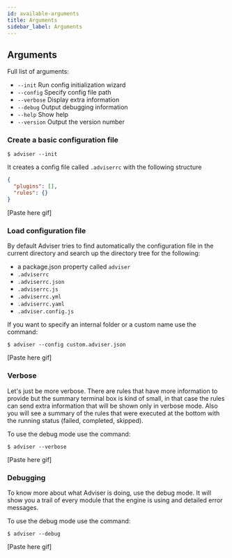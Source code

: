 ```yaml
---
id: available-arguments
title: Arguments
sidebar_label: Arguments
---
```


## Arguments

Full list of arguments:

- `--init` Run config initialization wizard
- `--config` Specify config file path
- `--verbose` Display extra information
- `--debug` Output debugging information
- `--help` Show help
- `--version` Output the version number

### Create a basic configuration file

```
$ adviser --init
```

It creates a config file called `.adviserrc` with the following structure

```json
{
  "plugins": [],
  "rules": {}
}
```

[Paste here gif]

### Load configuration file

By default Adviser tries to find automatically the configuration file in the current directory and search up the directory tree for the following:

- a package.json property called `adviser`
- `.adviserrc`
- `.adviserrc.json`
- `.adviserrc.js`
- `.adviserrc.yml`
- `.adviserrc.yaml`
- `.adviser.config.js`

If you want to specify an internal folder or a custom name use the command:

```
$ adviser --config custom.adviser.json
```

[Paste here gif]

### Verbose

Let's just be more verbose. There are rules that have more information to provide but the summary terminal box is kind of small, in that case the rules can send extra information that will be shown only in verbose mode. Also you will see a summary of the rules that were executed at the bottom with the running status (failed, completed, skipped).

To use the debug mode use the command:

```
$ adviser --verbose
```

[Paste here gif]

### Debugging

To know more about what Adviser is doing, use the debug mode. It will show you a trail of every module that the engine is using and detailed error messages.

To use the debug mode use the command:

```
$ adviser --debug
```

[Paste here gif]

